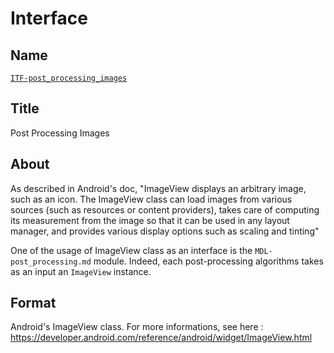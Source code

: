 # Interface

## Name
[`ITF-post_processing_images`]()

## Title
Post Processing Images

## About
As described in Android's doc, "ImageView displays an arbitrary image, such as an icon.
The ImageView class can load images from various sources (such as resources or content providers),
takes care of computing its measurement from the image so that it can be used in any layout manager,
and provides various display options such as scaling and tinting"

One of the usage of ImageView class as an interface is the `MDL-post_processing.md` module. Indeed, each post-processing algorithms
takes as an input an `ImageView` instance.

## Format
Android's ImageView class. For more informations, see here : https://developer.android.com/reference/android/widget/ImageView.html

